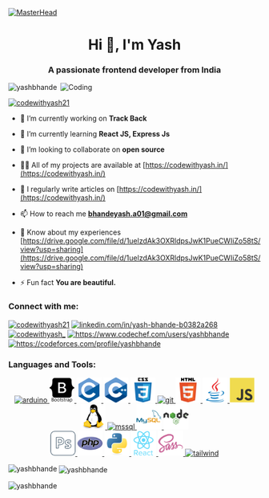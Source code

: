 [![MasterHead](https://www.smerin.com/static/565c8b3670db248e0bdc848176270d6a/d5941/websites-banner.jpg)](https://https://codewithyash.in)
<h1 align="center">Hi 👋, I'm Yash</h1>
<h3 align="center">A passionate frontend developer from India</h3>
<img align="right" alt="Coding" width="400" src="https://cdn.dribbble.com/users/1162077/screenshots/3848914/programmer.gif">

<p align="left"> <img src="https://komarev.com/ghpvc/?username=yashbhande&label=Profile%20views&color=0e75b6&style=flat" alt="yashbhande" /> </p>

<p align="left"> <a href="https://twitter.com/codewithyash21" target="blank"><img src="https://img.shields.io/twitter/follow/codewithyash21?logo=twitter&style=for-the-badge" alt="codewithyash21" /></a> </p>

- 🔭 I’m currently working on **Track Back**

- 🌱 I’m currently learning **React JS, Express Js**

- 👯 I’m looking to collaborate on **open source**

- 👨‍💻 All of my projects are available at [https://codewithyash.in/](https://codewithyash.in/)

- 📝 I regularly write articles on [https://codewithyash.in/](https://codewithyash.in/)

- 📫 How to reach me **bhandeyash.a01@gmail.com**

- 📄 Know about my experiences [https://drive.google.com/file/d/1uelzdAk3OXRldpsJwK1PueCWIiZo58tS/view?usp=sharing](https://drive.google.com/file/d/1uelzdAk3OXRldpsJwK1PueCWIiZo58tS/view?usp=sharing)

- ⚡ Fun fact **You are beautiful.**

<h3 align="left">Connect with me:</h3>
<p align="left">
<a href="https://twitter.com/codewithyash21" target="blank"><img align="center" src="https://raw.githubusercontent.com/rahuldkjain/github-profile-readme-generator/master/src/images/icons/Social/twitter.svg" alt="codewithyash21" height="30" width="40" /></a>
<a href="https://linkedin.com/in/linkedin.com/in/yash-bhande-b0382a268" target="blank"><img align="center" src="https://raw.githubusercontent.com/rahuldkjain/github-profile-readme-generator/master/src/images/icons/Social/linked-in-alt.svg" alt="linkedin.com/in/yash-bhande-b0382a268" height="30" width="40" /></a>
<a href="https://instagram.com/codewithyash_" target="blank"><img align="center" src="https://raw.githubusercontent.com/rahuldkjain/github-profile-readme-generator/master/src/images/icons/Social/instagram.svg" alt="codewithyash_" height="30" width="40" /></a>
<a href="https://www.codechef.com/users/https://www.codechef.com/users/yashbhande" target="blank"><img align="center" src="https://cdn.jsdelivr.net/npm/simple-icons@3.1.0/icons/codechef.svg" alt="https://www.codechef.com/users/yashbhande" height="30" width="40" /></a>
<a href="https://codeforces.com/profile/https://codeforces.com/profile/yashbhande" target="blank"><img align="center" src="https://raw.githubusercontent.com/rahuldkjain/github-profile-readme-generator/master/src/images/icons/Social/codeforces.svg" alt="https://codeforces.com/profile/yashbhande" height="30" width="40" /></a>
</p>

<h3 align="left">Languages and Tools:</h3>
<p align="center"> <a href="https://www.arduino.cc/" target="_blank" rel="noreferrer"> <img src="https://cdn.worldvectorlogo.com/logos/arduino-1.svg" alt="arduino" width="50" height="50"/> </a> <a href="https://getbootstrap.com" target="_blank" rel="noreferrer"> <img src="https://raw.githubusercontent.com/devicons/devicon/master/icons/bootstrap/bootstrap-plain-wordmark.svg" alt="bootstrap" width="50" height="50"/> </a> <a href="https://www.cprogramming.com/" target="_blank" rel="noreferrer"> <img src="https://raw.githubusercontent.com/devicons/devicon/master/icons/c/c-original.svg" alt="c" width="50" height="50"/> </a> <a href="https://www.w3schools.com/cpp/" target="_blank" rel="noreferrer"> <img src="https://raw.githubusercontent.com/devicons/devicon/master/icons/cplusplus/cplusplus-original.svg" alt="cplusplus" width="50" height="50"/> </a> <a href="https://www.w3schools.com/css/" target="_blank" rel="noreferrer"> <img src="https://raw.githubusercontent.com/devicons/devicon/master/icons/css3/css3-original-wordmark.svg" alt="css3" width="50" height="50"/> </a> <a href="https://git-scm.com/" target="_blank" rel="noreferrer"> <img src="https://www.vectorlogo.zone/logos/git-scm/git-scm-icon.svg" alt="git" width="50" height="50"/> </a> <a href="https://www.w3.org/html/" target="_blank" rel="noreferrer"> <img src="https://raw.githubusercontent.com/devicons/devicon/master/icons/html5/html5-original-wordmark.svg" alt="html5" width="50" height="50"/> </a> <a href="https://www.java.com" target="_blank" rel="noreferrer"> <img src="https://raw.githubusercontent.com/devicons/devicon/master/icons/java/java-original.svg" alt="java" width="50" height="50"/> </a> <a href="https://developer.mozilla.org/en-US/docs/Web/JavaScript" target="_blank" rel="noreferrer"> <img src="https://raw.githubusercontent.com/devicons/devicon/master/icons/javascript/javascript-original.svg" alt="javascript" width="50" height="50"/> </a> <a href="https://www.linux.org/" target="_blank" rel="noreferrer"> <img src="https://raw.githubusercontent.com/devicons/devicon/master/icons/linux/linux-original.svg" alt="linux" width="50" height="50"/> </a> <a href="https://www.microsoft.com/en-us/sql-server" target="_blank" rel="noreferrer"> <img src="https://www.svgrepo.com/show/303229/microsoft-sql-server-logo.svg" alt="mssql" width="50" height="50"/> </a> <a href="https://www.mysql.com/" target="_blank" rel="noreferrer"> <img src="https://raw.githubusercontent.com/devicons/devicon/master/icons/mysql/mysql-original-wordmark.svg" alt="mysql" width="50" height="50"/> </a> <a href="https://nodejs.org" target="_blank" rel="noreferrer"> <img src="https://raw.githubusercontent.com/devicons/devicon/master/icons/nodejs/nodejs-original-wordmark.svg" alt="nodejs" width="50" height="50"/> </a><br> <a href="https://www.photoshop.com/en" target="_blank" rel="noreferrer"> <img src="https://raw.githubusercontent.com/devicons/devicon/master/icons/photoshop/photoshop-line.svg" alt="photoshop" width="50" height="50"/> </a> <a href="https://www.php.net" target="_blank" rel="noreferrer"> <img src="https://raw.githubusercontent.com/devicons/devicon/master/icons/php/php-original.svg" alt="php" width="50" height="50"/> </a> <a href="https://www.python.org" target="_blank" rel="noreferrer"> <img src="https://raw.githubusercontent.com/devicons/devicon/master/icons/python/python-original.svg" alt="python" width="50" height="50"/> </a> <a href="https://reactjs.org/" target="_blank" rel="noreferrer"> <img src="https://raw.githubusercontent.com/devicons/devicon/master/icons/react/react-original-wordmark.svg" alt="react" width="50" height="50"/> </a> <a href="https://sass-lang.com" target="_blank" rel="noreferrer"> <img src="https://raw.githubusercontent.com/devicons/devicon/master/icons/sass/sass-original.svg" alt="sass" width="50" height="50"/> </a> <a href="https://tailwindcss.com/" target="_blank" rel="noreferrer"> <img src="https://www.vectorlogo.zone/logos/tailwindcss/tailwindcss-icon.svg" alt="tailwind" width="50" height="50"/> </a> </p>

<p><img align="left" src="https://github-readme-stats.vercel.app/api/top-langs?username=yashbhande&show_icons=true&locale=en&layout=compact" alt="yashbhande" /></p>

<p>&nbsp;<img align="center" src="https://github-readme-stats.vercel.app/api?username=yashbhande&show_icons=true&locale=en" alt="yashbhande" /></p>

<p><img align="center" src="https://github-readme-streak-stats.herokuapp.com/?user=yashbhande&" alt="yashbhande" /></p>
